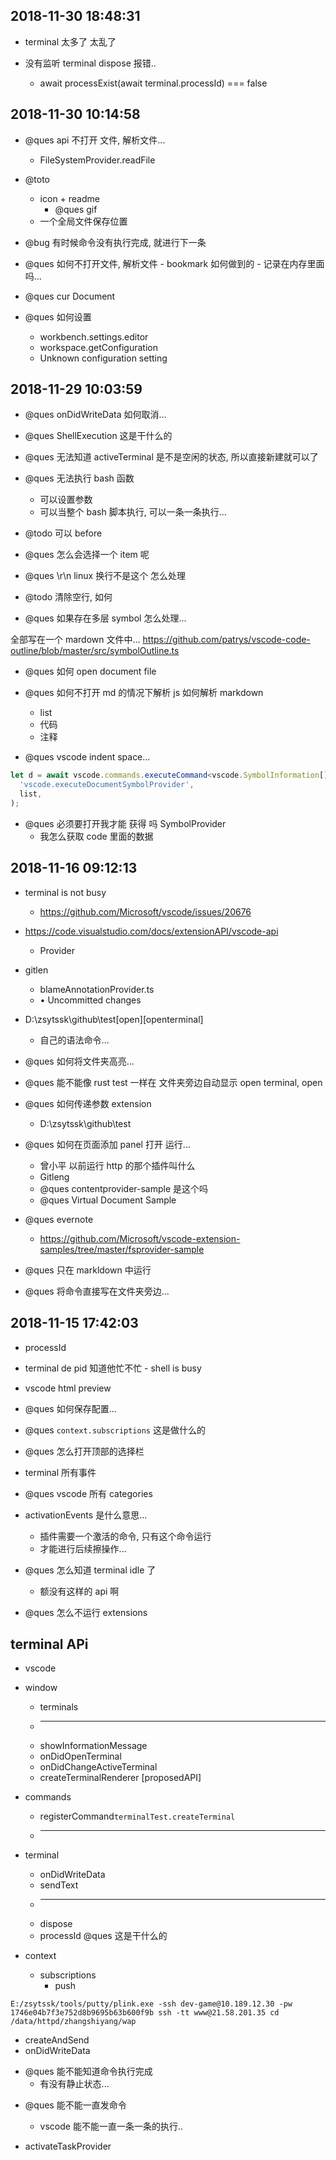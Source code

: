## 2018-11-30 18:48:31

- terminal 太多了 太乱了

- 没有监听 terminal dispose 报错..
  - await processExist(await terminal.processId) === false

## 2018-11-30 10:14:58

- @ques api 不打开 文件, 解析文件...

  - FileSystemProvider.readFile

- @toto

  - icon + readme
    - @ques gif
  - 一个全局文件保存位置

- @bug 有时候命令没有执行完成, 就进行下一条

- @ques 如何不打开文件, 解析文件 - bookmark 如何做到的 - 记录在内存里面吗...

- @ques cur Document

- @ques 如何设置
  - workbench.settings.editor
  - workspace.getConfiguration
  - Unknown configuration setting

## 2018-11-29 10:03:59

- @ques onDidWriteData 如何取消...

- @ques ShellExecution 这是干什么的

- @ques 无法知道 activeTerminal 是不是空闲的状态, 所以直接新建就可以了

- @ques 无法执行 bash 函数

  - 可以设置参数
  - 可以当整个 bash 脚本执行, 可以一条一条执行...

- @todo 可以 before

- @ques 怎么会选择一个 item 呢

- @ques \r\n linux 换行不是这个 怎么处理
- @todo 清除空行, 如何

- @ques 如果存在多层 symbol 怎么处理...

全部写在一个 mardown 文件中...
https://github.com/patrys/vscode-code-outline/blob/master/src/symbolOutline.ts

- @ques 如何 open document file

- @ques 如何不打开 md 的情况下解析 js 如何解析 markdown

  - list
  - 代码
  - 注释

- @ques vscode indent space...

```ts
let d = await vscode.commands.executeCommand<vscode.SymbolInformation[]>(
  'vscode.executeDocumentSymbolProvider',
  list,
);
```

- @ques 必须要打开我才能 获得 吗 SymbolProvider
  - 我怎么获取 code 里面的数据

## 2018-11-16 09:12:13

- terminal is not busy

  - https://github.com/Microsoft/vscode/issues/20676

- https://code.visualstudio.com/docs/extensionAPI/vscode-api

  - Provider

- gitlen

  - blameAnnotationProvider.ts
  - • Uncommitted changes

- D:\zsytssk\github\test[open][openterminal]

  - 自己的语法命令...

- @ques 如何将文件夹高亮...

- @ques 能不能像 rust test 一样在 文件夹旁边自动显示 open terminal, open

- @ques 如何传递参数 extension

  - D:\zsytssk\github\test

- @ques 如何在页面添加 panel 打开 运行...

  - 曾小平 以前运行 http 的那个插件叫什么
  - Gitleng
  - @ques contentprovider-sample 是这个吗
  - @ques Virtual Document Sample

- @ques evernote

  - https://github.com/Microsoft/vscode-extension-samples/tree/master/fsprovider-sample

- @ques 只在 markldown 中运行

- @ques 将命令直接写在文件夹旁边...

## 2018-11-15 17:42:03

- processId

* terminal de pid 知道他忙不忙 - shell is busy

* vscode html preview

* @ques 如何保存配置...

* @ques `context.subscriptions` 这是做什么的

* @ques 怎么打开顶部的选择栏

* terminal 所有事件

* @ques vscode 所有 categories

* activationEvents 是什么意思...

  - 插件需要一个激活的命令, 只有这个命令运行
  - 才能进行后续擦操作...

* @ques 怎么知道 terminal idle 了

  - 额没有这样的 api 啊

* @ques 怎么不运行 extensions

## terminal APi

- vscode
- window

  - terminals
  - ***
  - showInformationMessage
  - onDidOpenTerminal
  - onDidChangeActiveTerminal
  - createTerminalRenderer [proposedAPI]

- commands

  - registerCommand`terminalTest.createTerminal`
  - ***

- terminal

  - onDidWriteData
  - sendText
  - ***
  - dispose
  - processId @ques 这是干什么的

- context
  - subscriptions
    - push

`E:/zsytssk/tools/putty/plink.exe -ssh dev-game@10.189.12.30 -pw 1746e04b7f3e752d8b9695b63b600f9b ssh -tt www@21.58.201.35 cd /data/httpd/zhangshiyang/wap`

- createAndSend
- onDidWriteData

* @ques 能不能知道命令执行完成
  - 有没有静止状态...

- @ques 能不能一直发命令

  - vscode 能不能一直一条一条的执行..

- activateTaskProvider
